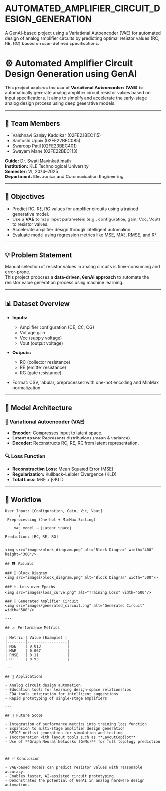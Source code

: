 # AUTOMATED_AMPLIFIER_CIRCUIT_DESIGN_GENERATION
A GenAI-based project using a Variational Autoencoder (VAE) for automated design of analog amplifier circuits by predicting optimal resistor values (RC, RE, RG) based on user-defined specifications.


# ⚙️ Automated Amplifier Circuit Design Generation using GenAI

This project explores the use of **Variational Autoencoders (VAE)** to automatically generate analog amplifier circuit resistor values based on input specifications. It aims to simplify and accelerate the early-stage analog design process using deep generative models.

---

## 👥 Team Members

- Vaishnavi Sanjay Kadolkar (02FE22BEC115)  
- Santoshi Uppin (02FE22BEC085)  
- Swaroop Patil (02FE23BEC401)  
- Swayam Mane (02FE22BEC113)  

**Guide:** Dr. Swati Mavinkattimath  
**Institution:** KLE Technological University  
**Semester:** VI, 2024–2025  
**Department:** Electronics and Communication Engineering

---

## 🎯 Objectives

- Predict RC, RE, RG values for amplifier circuits using a trained generative model.
- Use a **VAE** to map input parameters (e.g., configuration, gain, Vcc, Vout) to resistor values.
- Accelerate amplifier design through intelligent automation.
- Evaluate model using regression metrics like MSE, MAE, RMSE, and R².

---

## 💡 Problem Statement

Manual selection of resistor values in analog circuits is time-consuming and error-prone.  
This project proposes a **data-driven, GenAI approach** to automate the resistor value generation process using machine learning.

---

## 📊 Dataset Overview

- **Inputs:**
  - Amplifier configuration (CE, CC, CG)
  - Voltage gain
  - Vcc (supply voltage)
  - Vout (output voltage)

- **Outputs:**
  - RC (collector resistance)
  - RE (emitter resistance)
  - RG (gate resistance)

- Format: CSV, tabular, preprocessed with one-hot encoding and MinMax normalization.

---

## 🧠 Model Architecture

### 🔹 Variational Autoencoder (VAE)

- **Encoder:** Compresses input to latent space.
- **Latent space:** Represents distributions (mean & variance).
- **Decoder:** Reconstructs RC, RE, RG from latent representation.

### 🔍 Loss Function

- **Reconstruction Loss:** Mean Squared Error (MSE)  
- **Regularization:** Kullback–Leibler Divergence (KLD)  
- **Total Loss:** MSE + β·KLD

---

## 🔄 Workflow

```text
User Input: [Configuration, Gain, Vcc, Vout]
      ↓
 Preprocessing (One-hot + MinMax Scaling)
      ↓
    VAE Model → [Latent Space]
      ↓
Prediction: [RC, RE, RG]


<img src="images/block_diagram.png" alt="Block Diagram" width="400" height="300"/>

## 📷 Visuals

### 📌 Block Diagram  
<img src="images/block_diagram.png" alt="Block Diagram" width="500"/>

### 📉 Loss over Epochs  
<img src="images/loss_curve.png" alt="Training Loss" width="500"/>

### 🧩 Generated Amplifier Circuit  
<img src="images/generated_circuit.png" alt="Generated Circuit" width="500"/>

---

## 📈 Performance Metrics

| Metric | Value (Example) |
|--------|------------------|
| MSE    | 0.013            |
| MAE    | 0.067            |
| RMSE   | 0.11             |
| R²     | 0.93             |

---

## 🚀 Applications

- Analog circuit design automation  
- Education tools for learning design-space relationships  
- EDA tools integration for intelligent suggestions  
- Rapid prototyping of single-stage amplifiers  

---

## 🔮 Future Scope

- Integration of performance metrics into training loss function  
- Expansion to multi-stage amplifier design generation  
- SPICE netlist generation for simulation and testing  
- Incorporation with layout tools such as **LayoutCopilot**  
- Use of **Graph Neural Networks (GNNs)** for full topology prediction  

---

## ✅ Conclusion

- VAE-based models can predict resistor values with reasonable accuracy.  
- Enables faster, AI-assisted circuit prototyping.  
- Demonstrates the potential of GenAI in analog hardware design automation.


